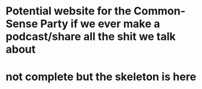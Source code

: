 # Potential website for the Common-Sense Party if we ever make a podcast/share all the shit we talk about
# not complete but the skeleton is here

